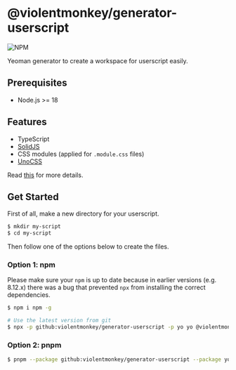# @violentmonkey/generator-userscript

![NPM](https://img.shields.io/npm/v/@violentmonkey/generator-userscript.svg)

Yeoman generator to create a workspace for userscript easily.

## Prerequisites

- Node.js >= 18

## Features

- TypeScript
- [SolidJS](https://www.solidjs.com/)
- CSS modules (applied for `.module.css` files)
- [UnoCSS](https://unocss.dev/)

Read [this](https://violentmonkey.github.io/guide/using-modern-syntax/) for more details.

## Get Started

First of all, make a new directory for your userscript.

```sh
$ mkdir my-script
$ cd my-script
```

Then follow one of the options below to create the files.

### Option 1: npm

Please make sure your `npm` is up to date because in earlier versions (e.g. 8.12.x) there was a bug that prevented `npx` from installing the correct dependencies.

```bash
$ npm i npm -g

# Use the latest version from git
$ npx -p github:violentmonkey/generator-userscript -p yo yo @violentmonkey/userscript
```

### Option 2: pnpm

```bash
$ pnpm --package github:violentmonkey/generator-userscript --package yo dlx yo @violentmonkey/userscript
```
